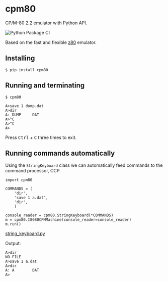 # cpm80
CP/M-80 2.2 emulator with Python API.

![Python Package CI](https://github.com/kosarev/cpm80/actions/workflows/python-package.yml/badge.svg)


Based on the fast and flexible [z80](https://github.com/kosarev/z80) emulator.


## Installing

```shell
$ pip install cpm80
```


## Running and terminating

```
$ cpm80

A>save 1 dump.dat
A>dir
A: DUMP     DAT
A>^C
A>^C
A>
```

Press <kbd>Ctrl</kbd> + <kbd>C</kbd> three times to exit.


## Running commands automatically

Using the `StringKeyboard` class we can automatically feed
commands to the command processor, CCP.

```python3
import cpm80

COMMANDS = (
    'dir',
    'save 1 a.dat',
    'dir',
    )

console_reader = cpm80.StringKeyboard(*COMMANDS)
m = cpm80.I8080CPMMachine(console_reader=console_reader)
m.run()
```
[string_keyboard.py](https://github.com/kosarev/cpm80/blob/master/examples/string_keyboard.py)

Output:
```
A>dir
NO FILE
A>save 1 a.dat
A>dir
A: A        DAT
A>
```
